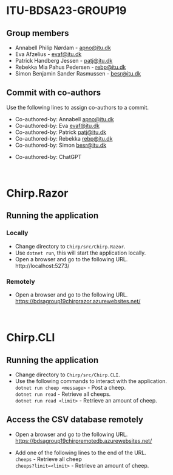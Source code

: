 # ITU-BDSA23-GROUP19
## Group members
- Annabell Philip Nørdam - <apno@itu.dk>   
- Eva Afzelius - <evaf@itu.dk>  
- Patrick Handberg Jessen - <patj@itu.dk>  
- Rebekka Mia Pahus Pedersen - <rebp@itu.dk>  
- Simon Benjamin Sander Rasmussen - <besr@itu.dk>

## Commit with co-authors
Use the following lines to assign co-authors to a commit.  
- Co-authored-by: Annabell <apno@itu.dk>  
- Co-authored-by: Eva <evaf@itu.dk>  
- Co-authored-by: Patrick <patj@itu.dk>  
- Co-authored-by: Rebekka <rebp@itu.dk>  
- Co-authored-by: Simon <besr@itu.dk>
  
+ Co-authored-by: ChatGPT

<br>

# Chirp.Razor
## Running the application
### Locally
- Change directory to `Chirp/src/Chirp.Razor`.  
- Use `dotnet run`, this will start the application locally.  
- Open a browser and go to the following URL.  
http://localhost:5273/

### Remotely
- Open a browser and go to the following URL.  
https://bdsagroup19chirprazor.azurewebsites.net/

<br>

# Chirp.CLI
## Running the application
- Change directory to `Chirp/src/Chirp.CLI`.  
- Use the following commands to interact with the application.  
`dotnet run cheep <message>` - Post a cheep.  
`dotnet run read` - Retrieve all cheeps.  
`dotnet run read <limit>` - Retrieve an amount of cheep.


## Access the CSV database remotely
- Open a browser and go to the following URL.  
https://bdsagroup19chirpremotedb.azurewebsites.net/  

- Add one of the following lines to the end of the URL.  
`cheeps` - Retrieve all cheep  
`cheeps?limit=<limit>` - Retrieve an amount of cheep.